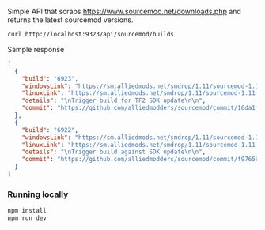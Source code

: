 Simple API that scraps https://www.sourcemod.net/downloads.php and returns the latest sourcemod versions.

```bash
curl http://localhost:9323/api/sourcemod/builds
```

Sample response
```json
[
  {
    "build": "6923",
    "windowsLink": "https://sm.alliedmods.net/smdrop/1.11/sourcemod-1.11.0-git6923-windows.zip",
    "linuxLink": "https://sm.alliedmods.net/smdrop/1.11/sourcemod-1.11.0-git6923-linux.tar.gz",
    "details": "\nTrigger build for TF2 SDK update\n\n",
    "commit": "https://github.com/alliedmodders/sourcemod/commit/16da1f433bd465aab8dc1f701776f97"
  },
  {
    "build": "6922",
    "windowsLink": "https://sm.alliedmods.net/smdrop/1.11/sourcemod-1.11.0-git6922-windows.zip",
    "linuxLink": "https://sm.alliedmods.net/smdrop/1.11/sourcemod-1.11.0-git6922-linux.tar.gz",
    "details": "\nTrigger build against SDK update\n\n",
    "commit": "https://github.com/alliedmodders/sourcemod/commit/f9765981dc341815c41840a900cd79e"
  }
]
```

### Running locally
```bash
npm install
npm run dev
```